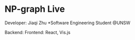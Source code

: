 # NP-graph Live 
Developer: Jiaqi Zhu *Software Engineering Student @UNSW

Backend: 
Frontend: React, Vis.js
